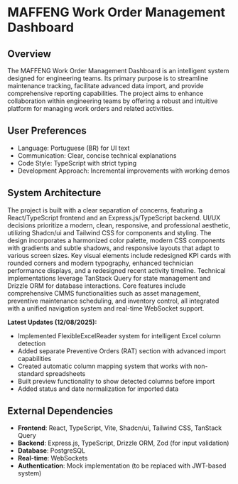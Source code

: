 # MAFFENG Work Order Management Dashboard

## Overview
The MAFFENG Work Order Management Dashboard is an intelligent system designed for engineering teams. Its primary purpose is to streamline maintenance tracking, facilitate advanced data import, and provide comprehensive reporting capabilities. The project aims to enhance collaboration within engineering teams by offering a robust and intuitive platform for managing work orders and related activities.

## User Preferences
- Language: Portuguese (BR) for UI text
- Communication: Clear, concise technical explanations
- Code Style: TypeScript with strict typing
- Development Approach: Incremental improvements with working demos

## System Architecture
The project is built with a clear separation of concerns, featuring a React/TypeScript frontend and an Express.js/TypeScript backend. UI/UX decisions prioritize a modern, clean, responsive, and professional aesthetic, utilizing Shadcn/ui and Tailwind CSS for components and styling. The design incorporates a harmonized color palette, modern CSS components with gradients and subtle shadows, and responsive layouts that adapt to various screen sizes. Key visual elements include redesigned KPI cards with rounded corners and modern typography, enhanced technician performance displays, and a redesigned recent activity timeline. Technical implementations leverage TanStack Query for state management and Drizzle ORM for database interactions. Core features include comprehensive CMMS functionalities such as asset management, preventive maintenance scheduling, and inventory control, all integrated with a unified navigation system and real-time WebSocket support.

**Latest Updates (12/08/2025):**
- Implemented FlexibleExcelReader system for intelligent Excel column detection
- Added separate Preventive Orders (RAT) section with advanced import capabilities
- Created automatic column mapping system that works with non-standard spreadsheets
- Built preview functionality to show detected columns before import
- Added status and date normalization for imported data

## External Dependencies
- **Frontend**: React, TypeScript, Vite, Shadcn/ui, Tailwind CSS, TanStack Query
- **Backend**: Express.js, TypeScript, Drizzle ORM, Zod (for input validation)
- **Database**: PostgreSQL
- **Real-time**: WebSockets
- **Authentication**: Mock implementation (to be replaced with JWT-based system)